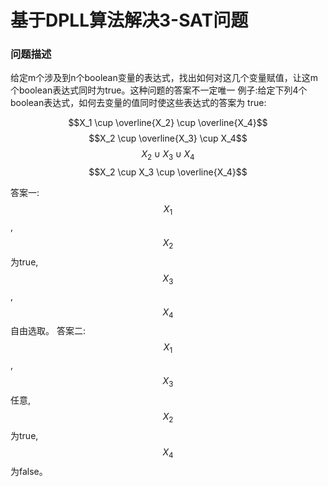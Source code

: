 # 基于DPLL算法解决3-SAT问题

### 问题描述 
给定m个涉及到n个boolean变量的表达式，找出如何对这几个变量赋值，让这m个boolean表达式同时为true。这种问题的答案不一定唯一
例子:给定下列4个boolean表达式，如何去变量的值同时使这些表达式的答案为 true:

$$X_1 \cup \overline{X_2} \cup \overline{X_4}$$ 
$$X_2 \cup \overline{X_3} \cup X_4$$
$$X_2 \cup X_3 \cup X_4$$
$$X_2 \cup X_3 \cup \overline{X_4}$$

答案一: $$X_1$$, $$X_2$$ 为true, $$X_3$$, $$X_4$$ 自由选取。
答案二: $$X_1$$, $$X_3$$ 任意, $$X_2$$ 为true, $$X_4$$ 为false。
